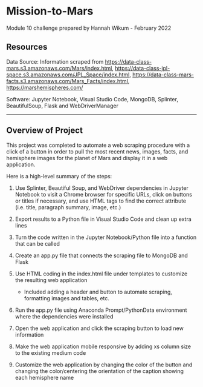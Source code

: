 # Mission-to-Mars
Module 10 challenge prepared by Hannah Wikum - February 2022

## Resources
Data Source: Information scraped from https://data-class-mars.s3.amazonaws.com/Mars/index.html, https://data-class-jpl-space.s3.amazonaws.com/JPL_Space/index.html, https://data-class-mars-facts.s3.amazonaws.com/Mars_Facts/index.html, https://marshemispheres.com/

Software: Jupyter Notebook, Visual Studio Code, MongoDB, Splinter, BeautifulSoup, Flask and WebDriverManager
___
## Overview of Project
This project was completed to automate a web scraping procedure with a click of a button in order to pull the most recent news, images, facts, and hemisphere images for the planet of Mars and display it in a web application.

Here is a high-level summary of the steps:
1. Use Splinter, Beautiful Soup, and WebDriver dependencies in Jupyter Notebook to visit a Chrome browser for specific URLs, click on buttons or titles if necessary, and use HTML tags to find the correct attribute (i.e. title, paragraph summary, image, etc.)

2. Export results to a Python file in Visual Studio Code and clean up extra lines

3. Turn the code written in the Jupyter Notebook/Python file into a function that can be called

4. Create an app.py file that connects the scraping file to MongoDB and Flask

5. Use HTML coding in the index.html file under templates to customize the resulting web application
    * Included adding a header and button to automate scraping, formatting images and tables, etc.

6. Run the app.py file using Anaconda Prompt/PythonData environment where the dependencies were installed

7. Open the web application and click the scraping button to load new information

8. Make the web application mobile responsive by adding xs column size to the existing medium code

9. Customize the web application by changing the color of the button and changing the color/centering the orientation of the caption showing each hemisphere name
